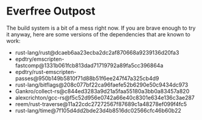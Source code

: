 # Everfree Outpost

The build system is a bit of a mess right now.  If you are brave enough to try
it anyway, here are some versions of the dependencies that are known to work:

 - rust-lang/rust@dcaeb6aa23ecba2dc2af870668a9239136d20fa3
 - epdtry/emscripten-fastcomp@1331b061fcb813dad71719792a89fa5cc396864a
 - epdtry/rust-emscripten-passes@950b149b5810f71d88b51f6ee247f47a325cb4d9
 - rust-lang/bitflags@208c077bf22ca96faefe52b6290e50c9434dc973
 - Gankro/collect-rs@c844ed3283a9d21a5faa55180a3bb0a83457a820
 - alexcrichton/gcc-rs@f5c52d956e0742a66e40c8301e634e136c3ae287
 - reem/rust-traverse@11a22cdc27272567f87689c1a48278ef099f4fc5
 - rust-lang/time@7f105d4dd2bde23d4b8516dc02566cfc46b60b22
